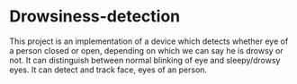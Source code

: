 # Drowsiness-detection
This project is an implementation of a device which detects whether eye of a person closed or open, depending on which we can say he is drowsy or not. It can distinguish between normal blinking of eye and sleepy/drowsy eyes. It can detect and track face, eyes of an person.
